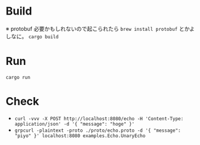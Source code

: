 # Build

※ protobuf 必要かもしれないので起こられたら `brew install protobuf` とかよしなに。
`cargo build`

# Run

`cargo run`

# Check

- `curl -vvv -X POST http://localhost:8080/echo -H 'Content-Type: application/json' -d '{ "message": "hoge" }'`
- `grpcurl -plaintext -proto ./proto/echo.proto -d '{ "message": "piyo" }' localhost:8080 examples.Echo.UnaryEcho`
